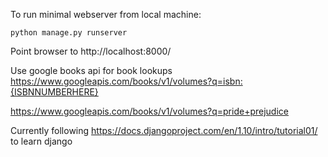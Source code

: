 To run minimal webserver from local machine:

`python manage.py runserver`

Point browser to http://localhost:8000/


Use google books api for book lookups
https://www.googleapis.com/books/v1/volumes?q=isbn:{ISBNNUMBERHERE}

https://www.googleapis.com/books/v1/volumes?q=pride+prejudice


Currently following https://docs.djangoproject.com/en/1.10/intro/tutorial01/ to learn django